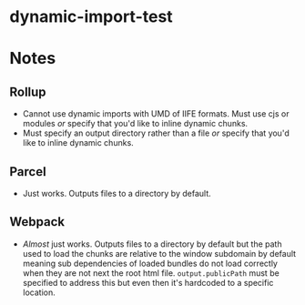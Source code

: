 # dynamic-import-test

# Notes

## Rollup

- Cannot use dynamic imports with UMD of IIFE formats. Must use cjs or modules _or_ specify that you'd like to inline dynamic chunks.
- Must specify an output directory rather than a file _or_ specify that you'd like to inline dynamic chunks.

## Parcel

- Just works. Outputs files to a directory by default.

## Webpack

- _Almost_ just works. Outputs files to a directory by default but the path used to load the chunks are relative to the window subdomain by default meaning sub dependencies of loaded bundles do not load correctly when they are not next the root html file. `output.publicPath` must be specified to address this but even then it's hardcoded to a specific location.
